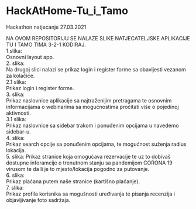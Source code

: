 # HackAtHome-Tu_i_Tamo
Hackathon natjecanje 27.03.2021

NA OVOM REPOSITORIJU SE NALAZE SLIKE NATJECATELJSKE APLIKACIJE TU I TAMO TIMA 3-2-1 KODIRAJ.  
1.slika:  
        Osnovni layout app.  
2. slika:  
        Na drugoj slici nalazi se prikaz login i register forme sa obavijesti vezanom za kolačiće.  
2.1 slika:  
        Prikaz login i register forme.  
3. slika:  
        Prikaz naslovnice aplikacije sa najtraženijim pretragama te osnovnim informacijama o webinarima sa mogućnostima pročitati više o pojedinoj aktivnosti.  
 3.1 slika:  
        Prikaz naslovnice sa sidebar trakom i ponuđenim opcijama u navedemo sidebar-u.  
 4. slika:  
         Prikaz search opcije sa ponuđenim opcijama, te mogućnost suženja radius lokacija.  
 5. slika:
         Prikaz stranice koja omogućava rezervacije te uz to dobivaš dostupne inforamcije o trenutnom stanju sa pandemijom CORONA 19 virusom te da li je to mjesto/lokacija pogodno za putovanje.  
 6. slika:  
        Prikaz plaćana putem naše stranice (kartišno plaćanje).  
 7. slika:  
        Prikaz profila korisnika sa mogušnosti uređivanja te pisanja recenzija i objavljivanje foto sadržaja.  
